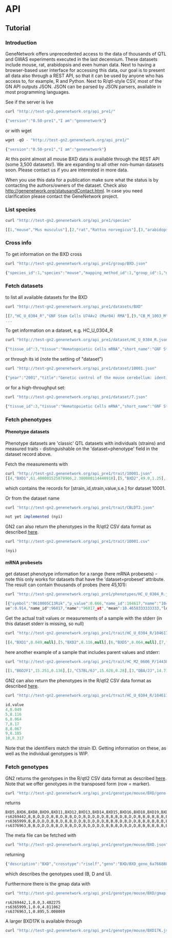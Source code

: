 # API

## Tutorial

### Introduction

GeneNetwork offers unprecedented access to the data of thousands of
QTL and GWAS experiments executed in the last decennium. These
datasets include mouse, rat, arabidopsis and even human data. Next to
having a browser-based user interface for accessing this data, our
goal is to present all data also through a REST API, so that it can be
used by anyone who has access to, for example, R and Python.  Next to
R/qtl-style CSV, most of the GN API outputs JSON. JSON can be parsed
by JSON parsers, available in most programming languages.

See if the server is live

```js
curl "http://test-gn2.genenetwork.org/api_pre1/"

{"version":"0.50-pre1","I am":"genenetwork"}
```

or with wget

```js
wget -qO - "http://test-gn2.genenetwork.org/api_pre1/"

{"version":"0.50-pre1","I am":"genenetwork"}
```

At this point almost all mouse BXD data is available through the REST
API (some 3,500 datasets!). We are expanding to all other non-human
datasets soon. Please contact us if you are interested in more data.

When you use this data for a publication make sure what the status is
by contacting the authors/owners of the dataset. Check also
http://genenetwork.org/statusandContact.html. In case you need
clarification please contact the GeneNetwork project.

### List species

```js
curl "http://test-gn2.genenetwork.org/api_pre1/species"

[[1,"mouse","Mus musculus"],[2,"rat","Rattus norvegicus"],[3,"arabidopsis","Arabidopsis thaliana"],[4,"human","Homo sapiens"],[5,"barley","Hordeum vulgare"],[6,"drosophila","Drosophila melanogaster"],[7,"macaque monkey","Macaca mulatta"],[8,"soybean","Soybean"],[9,"tomato","Tomato"]]
```

### Cross info

To get information on the BXD cross

```js
curl "http://test-gn2.genenetwork.org/api_pre1/group/BXD.json"

{"species_id":1,"species":"mouse","mapping_method_id":1,"group_id":1,"group":"BXD","genetic_type":"riset","chr_info":[["1",197195432],["2",181748087],["3",159599783],["4",155630120],["5",152537259],["6",149517037],["7",152524553],["8",131738871],["9",124076172],["10",129993255],["11",121843856],["12",121257530],["13",120284312],["14",125194864],["15",103494974],["16",98319150],["17",95272651],["18",90772031],["19",61342430],["X",166650296]]}
```

### Fetch datasets

to list all available datasets for the BXD

```js
curl "http://test-gn2.genenetwork.org/api_pre1/datasets/BXD"

[[7,"HC_U_0304_R","GNF Stem Cells U74Av2 (Mar04) RMA"],[9,"CB_M_1003_M","SJUT Cerebellum mRNA M430 (Oct03) MAS5"],[42,"CB_M_0204_P","INIA Brain mRNA M430 (Feb04) PDNN"],[44,"CB_M_1004_M","SJUT Cerebellum mRNA M430 (Oct04) MAS5"]
...
```

To get information on a dataset, e.g. HC_U_0304_R

```js
curl "http://test-gn2.genenetwork.org/api_pre1/dataset/HC_U_0304_R.json"

{"tissue_id":3,"tissue":"Hematopoietic Cells mRNA","short_name":"GNF Stem Cells U74Av2 (Mar04) RMA","public":2,"name":"HC_U_0304_R","id":7,"full_name":"GNF Stem Cells U74Av2 (Mar04) RMA","dataset":"probeset","data_scale":"log2","confidential":0}
```

or through its id (note the setting of "dataset")

```js
curl "http://test-gn2.genenetwork.org/api_pre1/dataset/10001.json"

{"year":"2001","title":"Genetic control of the mouse cerebellum: identification of quantitative trait loci modulating size and architecture","pmid":11438585,"name":"CBLWT2","id":10001,"descr":"Central nervous system, morphology: Cerebellum weight, whole, bilateral in adults of both sexes [mg]","dataset":"phenotype"}
```

or for a high-throughput set:

```js
curl "http://test-gn2.genenetwork.org/api_pre1/dataset/7.json"

{"tissue_id":3,"tissue":"Hematopoietic Cells mRNA","short_name":"GNF Stem Cells U74Av2 (Mar04) RMA","public":2,"name":"HC_U_0304_R","id":7,"full_name":"GNF Stem Cells U74Av2 (Mar04) RMA","dataset":"probeset","data_scale":"log2","confidential":0}
```

### Fetch phenotypes

#### Phenotype datasets

Phenotype datasets are 'classic' QTL datasets with individuals
(strains) and measured traits - distinguishable on the
'dataset=phenotype' field in the dataset record above.

Fetch the measurements with

```js
curl "http://test-gn2.genenetwork.org/api_pre1/trait/10001.json"
[[4,"BXD1",61.400001525878906,2.380000114440918],[5,"BXD2",49.0,1.25],[6,"BXD5",62.5,2.319999933242798],[7,"BXD6",53.099998474121094,1.2200000286102295],[8,"BXD8",59.099998474121094,2.069999933242798],[9,"BXD9",53.900001525878906,1.0499999523162842],[10,"BXD11",53.099998474121094,1.100000023841858],[11,"BXD12",45.900001525878906,1.090000033378601],[12,"BXD13",48.400001525878906,1.6299999952316284],[13,"BXD14",49.400001525878906,0.4399999976158142],[14,"BXD15",47.400001525878906,1.149999976158142],[15,"BXD16",56.29999923706055,1.2100000381469727],[16,"BXD18",53.599998474121094,1.440000057220459],[17,"BXD19",50.099998474121094,1.4199999570846558],[18,"BXD20",48.20000076293945,1.6699999570846558],[19,"BXD21",50.599998474121094,1.309999942779541],[20,"BXD22",53.79999923706055,1.5099999904632568],[21,"BXD23",48.599998474121094,1.0299999713897705],[22,"BXD24",54.900001525878906,1.9199999570846558],[23,"BXD25",49.599998474121094,0.8100000023841858],[24,"BXD27",47.400001525878906,2.25],[25,"BXD28",51.5,0.8700000047683716],[26,"BXD29",50.20000076293945,0.5600000023841858],[27,"BXD30",53.599998474121094,1.1399999856948853],[28,"BXD31",49.70000076293945,0.9100000262260437],[29,"BXD32",56.0,1.190000057220459],[30,"BXD33",52.099998474121094,0.6600000262260437],[31,"BXD34",53.70000076293945,1.2200000286102295],[32,"BXD35",49.70000076293945,2.0299999713897705],[33,"BXD36",44.5,0.7300000190734863],[35,"BXD38",51.099998474121094,1.7899999618530273],[36,"BXD39",54.900001525878906,0.8700000047683716],[37,"BXD40",49.900001525878906,1.1299999952316284],[39,"BXD42",59.400001525878906,0.949999988079071]]
```

which contains the records for [strain_id,strain,value,s.e.] for dataset 10001.

Or from the dataset name

```js
curl "http://test-gn2.genenetwork.org/api_pre1/trait/CBLDT2.json"

not yet implemented (nyi)
```

GN2 can also return the phenotypes in the R/qtl2 CSV data format as
described
[here](http://kbroman.org/qtl2/assets/vignettes/input_files.html).

```js
curl "http://test-gn2.genenetwork.org/api_pre1/trait/10001.csv"

(nyi)
```

#### mRNA probesets

get dataset phenotype information for a range (here mRNA probesets) - note this
only works for datasets that have the 'dataset=probeset' attribute. The result can contain
thousands of probes (here 45,101):

```js
curl "http://test-gn2.genenetwork.org/api_pre1/phenotypes/HC_U_0304_R.json"

[{"symbol":"0610005C13Rik","p_value":0.666,"name_id":104617,"name":"104617_at","mean":8.165623333333329,"locus":"mCV25433152","chr":7,"additive":-0.04890580357
ue":0.914,"name_id":96017,"name":"96017_at","mean":10.4658333333333,"locus":"CEL-3_23204282","chr":19,"additive":0.0437053571428568,"Mb":8.845681,"MAX_LRS":7.76436750913729},{"symbol":"0610010K14Rik","p_value":0.527,"name_id":95634,"name":"95634_at","mean":7.95425,"locus":"rs13478951","chr":11,"additive":0.157146825396825,"Mb":70.050378,"MAX_LRS":10.1250126117534}, ...
```

Get the actual trait values or measurements of a sample with the
stderr (in this dataset stderr is missing, so null)

```js
curl "http://test-gn2.genenetwork.org/api_pre1/trait/HC_U_0304_R/104617_at.json"

[[4,"BXD1",8.049,null],[5,"BXD2",8.116,null],[6,"BXD5",8.064,null],[7,"BXD6",8.17,null],[8,"BXD8",8.067,null],[9,"BXD9",8.105,null],[10,"BXD11",8.317,null],[11,"BXD12",8.127,null],[13,"BXD14",8.135,null],[14,"BXD15",8.253,null],[15,"BXD16",8.335,null],[16,"BXD18",8.208,null],[17,"BXD19",8.239,null],[19,"BXD21",8.158,null],[20,"BXD22",8.226,null],[22,"BXD24",8.043,null],[23,"BXD25",7.947,null],[24,"BXD27",8.201,null],[25,"BXD28",8.068,null],[26,"BXD29",8.238,null],[27,"BXD30",8.223,null],[28,"BXD31",8.119,null],[29,"BXD32",8.039,null],[30,"BXD33",8.271,null],[31,"BXD34",8.314,null],[33,"BXD36",8.194,null],[35,"BXD38",8.163,null],[36,"BXD39",8.197,null],[37,"BXD40",8.15,null],[39,"BXD42",8.231,null]]
```

here another example of a sample that includes parent values and stderr:

```js
curl "http://test-gn2.genenetwork.org/api_pre1/trait/HC_M2_0606_P/1443823_s_at.json"

[[1,"B6D2F1",15.251,0.136],[2,"C57BL/6J",15.626,0.28],[3,"DBA/2J",14.716,0.26],[4,"BXD1",15.198,0.153],[5,"BXD2",14.918,0.023],[6,"BXD5",15.057,0.273],[7,"BXD6",15.232,0.107],[8,"BXD8",14.968,0.189],[9,"BXD9",14.87,0.454],[10,"BXD11",15.084,0.082],[11,"BXD12",15.192,0.298],[12,"BXD13",14.924,0.33],[14,"BXD15",15.343,0.34],[15,"BXD16",15.226,0.071],[17,"BXD19",15.364,0.074],[18,"BXD20",15.36,0.103],[19,"BXD21",14.792,0.911],...
```

GN2 can also return the phenotypes in the R/qtl2 CSV data format as
described
[here](http://kbroman.org/qtl2/assets/vignettes/input_files.html).

```js
curl "http://test-gn2.genenetwork.org/api_pre1/trait/HC_U_0304_R/104617_at.csv"

id,value
4,8.049
5,8.116
6,8.064
7,8.17
8,8.067
9,8.105
10,8.317
```

Note that the identifiers match the strain ID. Getting information on these,
as well as the individual genotypes is WIP.

### Fetch genotypes

GN2 returns the genotypes in the R/qtl2 CSV data format as described
[here](http://kbroman.org/qtl2/assets/vignettes/input_files.html). Note
that we offer genotypes in the transposed form (row = marker).

```sh
curl "http://test-gn2.genenetwork.org/api_pre1/genotype/mouse/BXD/geno.csv"
```

returns

```csv
BXD5,BXD6,BXD8,BXD9,BXD11,BXD12,BXD13,BXD14,BXD15,BXD16,BXD18,BXD19,BXD20,BXD21,BXD22,BXD23,BXD24a,BXD24,BXD25,BXD27,BXD28,BXD29,BXD30,BXD31,BXD32,BXD33,BXD34,BXD35,BXD36,BXD37,BXD38,BXD39,BXD40,BXD41,BXD42,BXD43,BXD44,BXD45,BXD48,BXD49,BXD50,BXD51,BXD52,BXD53,BXD54,BXD55,BXD56,BXD59,BXD60,BXD61,BXD62,BXD63,BXD64,BXD65,BXD66,BXD67,BXD68,BXD69,BXD70,BXD71,BXD72,BXD73,BXD74,BXD75,BXD76,BXD77,BXD78,BXD79,BXD80,BXD81,BXD83,BXD84,BXD85,BXD86,BXD87,BXD88,BXD89,BXD90,BXD91,BXD92,BXD93,BXD94,BXD95,BXD96,BXD97,BXD98,BXD99,BXD100,BXD101,BXD102,BXD103
rs6269442,B,B,D,D,D,B,B,D,B,B,D,D,B,D,D,D,D,B,B,B,D,B,D,D,B,B,B,B,B,B,B,B,B,D,B,D,B,B,D,B,B,H,H,B,D,B,B,H,H,B,B,D,D,D,D,D,B,B,H,B,B,B,B,D,B,D,B,D,D,D,D,D,H,B,D,D,B,D,B,B,D,D,B,D,D,B,B,B,B,B,B,B,D
rs6365999,B,B,D,D,D,B,B,D,B,B,D,D,B,D,D,D,D,B,B,B,D,B,D,D,B,B,B,B,B,B,B,B,B,D,B,D,B,B,D,B,B,H,H,B,D,B,B,H,H,B,B,D,D,D,D,D,B,B,H,B,B,B,B,D,B,D,B,D,D,D,D,D,H,B,D,D,B,D,B,B,D,D,B,D,D,B,B,B,B,B,B,U,D
rs6376963,B,B,D,D,D,B,B,D,B,B,D,D,B,D,D,D,D,B,B,B,D,B,D,D,B,B,B,B,B,B,B,B,B,D,B,D,B,D,D,B,B,H,H,B,B,B,B,H,H,B,B,D,D,D,D,B,B,B,H,B,B,B,B,D,B,D,B,D,D,D,D,D,H,B,D,D,B,D,B,B,D,D,B,D,D,B,B,B,B,B,B,U,D
```

The meta file can be fetched with

```sh
curl "http://test-gn2.genenetwork.org/api_pre1/genotype/mouse/BXD.json"
```

returning

```js
{"description":"BXD","crosstype":"riself","geno":"BXD/BXD_geno_6a766888cf7a5b5b9376ee165b4518ab_20150722.csv","geno_transposed":true,"metadata":{"original":{"source":"GeneNetwork","unique_id":"42171462281377824604ec3d83771d79","date":"20150722"},"geno":{"unique_id":"6a766888cf7a5b5b9376ee165b4518ab","date":"20150722"},"gmap":{"unique_id":"dfbafbe862fb3572d3e847b7b7859540","date":"20150722"},"genotypes_descr":{"1":"maternal","2":"paternal","3":"heterozygous"}},"genotypes":{"B":1,"D":2,"H":3},"x_chr":"X","na.strings":["U"],"gmap":"BXD/BXD_gmap_dfbafbe862fb3572d3e847b7b7859540_20150722.csv"}
```

which describes the genotypes used (B, D and U).

Furthermore there is the gmap data with

```sh
curl "http://test-gn2.genenetwork.org/api_pre1/genotype/mouse/BXD/gmap.csv"
```

```csv
rs6269442,1,0.0,3.482275
rs6365999,1,0.0,4.811062
rs6376963,1,0.895,5.008089
```

A larger BXD17K is available through

```sh
curl "http://test-gn2.genenetwork.org/api_pre1/genotype/mouse/BXD17K.json"
```
